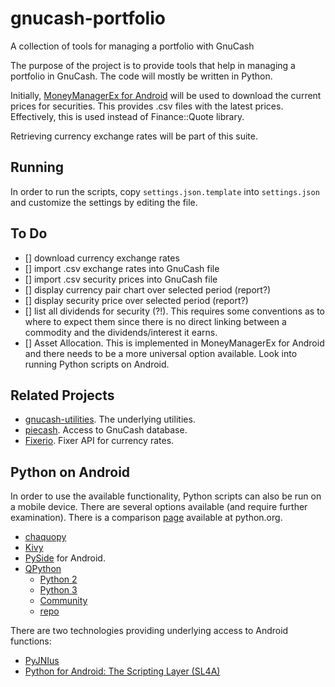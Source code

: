 # gnucash-portfolio
A collection of tools for managing a portfolio with GnuCash

The purpose of the project is to provide tools that help in managing a portfolio in GnuCash.
The code will mostly be written in Python.

Initially, [MoneyManagerEx for Android](http://android.moneymanagerex.org/) will be used to download the current prices for securities. This provides .csv files with the latest prices. Effectively, this is used instead of Finance::Quote library.

Retrieving currency exchange rates will be part of this suite.

## Running

In order to run the scripts, copy `settings.json.template` into `settings.json` and customize the settings by editing the file.

## To Do

- [] download currency exchange rates
- [] import .csv exchange rates into GnuCash file
- [] import .csv security prices into GnuCash file
- [] display currency pair chart over selected period (report?)
- [] display security price over selected period (report?)
- [] list all dividends for security (?!). This requires some conventions as to where to expect them since there is no direct linking between a commodity and the dividends/interest it earns.
- [] Asset Allocation. This is implemented in MoneyManagerEx for Android and there needs to be a more universal option available. Look into running Python scripts on Android.

## Related Projects

- [gnucash-utilities](https://github.com/sdementen/gnucash-utilities). The underlying utilities.
- [piecash](https://github.com/sdementen/piecash). Access to GnuCash database.
- [Fixerio](http://fixerio.readthedocs.io/en/latest/). Fixer API for currency rates.

## Python on Android

In order to use the available functionality, Python scripts can also be run on a mobile device. 
There are several options available (and require further examination). There is a comparison [page](https://wiki.python.org/moin/Android) available at python.org.

- [chaquopy](https://chaquo.com/chaquopy/)
- [Kivy](https://kivy.org/docs/guide/android.html)
- [PySide](http://wiki.qt.io/PySide_for_Android_guide) for Android. 
- [QPython](http://www.qpython.com/)
    - [Python 2](https://play.google.com/store/apps/details?id=org.qpython.qpy)
    - [Python 3](https://play.google.com/store/apps/details?id=org.qpython.qpy3)
    - [Community](http://qpython.org/)
    - [repo](https://github.com/qpython-android/qpython)

There are two technologies providing underlying access to Android functions:

- [PyJNIus](http://pyjnius.readthedocs.io/en/latest/)
- [Python for Android: The Scripting Layer (SL4A)](http://pythoncentral.io/python-for-android-the-scripting-layer-sl4a/)
